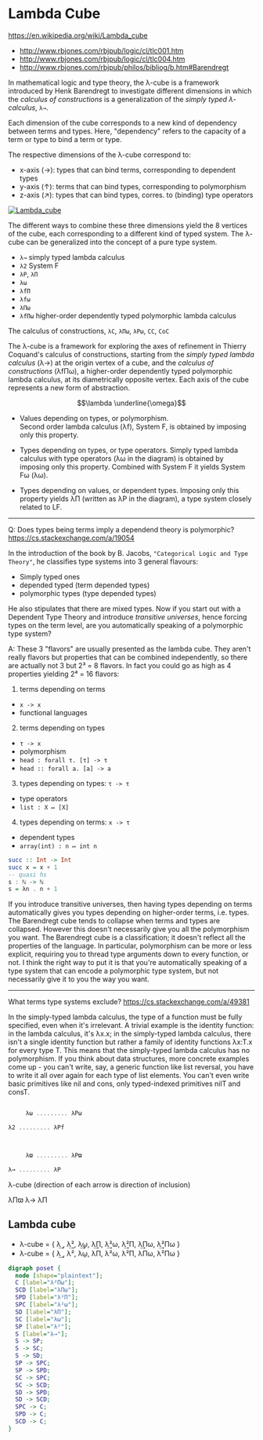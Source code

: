 # Lambda Cube

https://en.wikipedia.org/wiki/Lambda_cube

- http://www.rbjones.com/rbjpub/logic/cl/tlc001.htm
- http://www.rbjones.com/rbjpub/logic/cl/tlc004.htm
- http://www.rbjones.com/rbjpub/philos/bibliog/b.htm#Barendregt

In mathematical logic and type theory, the λ-cube is a framework introduced by Henk Barendregt to investigate different dimensions in which the *calculus of constructions* is a generalization of the *simply typed λ-calculus*, `λ→`.

Each dimension of the cube corresponds to a new kind of dependency between terms and types. Here, "dependency" refers to the capacity of a term or type to bind a term or type.

The respective dimensions of the λ-cube correspond to:
* x-axis (→): types that can bind terms, corresponding to dependent types
* y-axis (↑): terms that can bind types, corresponding to polymorphism
* z-axis (↗): types that can bind types, corres. to (binding) type operators

[![Lambda_cube][pic]][link]

The different ways to combine these three dimensions yield the 8 vertices of the cube, each corresponding to a different kind of typed system. The λ-cube can be generalized into the concept of a pure type system.

- `λ→`  simply typed lambda calculus
- `λ2`  System F
- `λP`, `λΠ`
- `λω`
- `λfΠ`
- `λfω`  
- `λΠω`  
- `λfΠω`    higher-order dependently typed polymorphic lambda calculus

The calculus of constructions, `λC`, `λΠω`, `λPω`, `CC`, `CoC`

The λ-cube is a framework for exploring the axes of refinement in Thierry Coquand's calculus of constructions, starting from the *simply typed lambda calculus* (λ→) at the origin vertex of a cube, and the *calculus of constructions* (λfΠω), a higher-order dependently typed polymorphic lambda calculus, at its diametrically opposite vertex. Each axis of the cube represents a new form of abstraction.







$$\lambda \underline{\omega}$$

- Values depending on types, or polymorphism.   
  Second order lambda calculus (λf), System F, is obtained by imposing only this property.

- Types depending on types, or type operators.
  Simply typed lambda calculus with type operators
  (λω in the diagram) is obtained by imposing only this property.
  Combined with System F it yields System Fω (λω).

- Types depending on values, or dependent types.
  Imposing only this property yields λΠ 
  (written as λP in the diagram), 
  a type system closely related to LF.


---

Q: Does types being terms imply a dependend theory is polymorphic?
https://cs.stackexchange.com/a/19054

In the introduction of the book by B. Jacobs, `"Categorical Logic and Type Theory"`, he classifies type systems into 3 general flavours:
- Simply typed ones
- depended typed (term depended types)
- polymorphic types (type depended types)

He also stipulates that there are mixed types. Now if you start out with a Dependent Type Theory and introduce *transitive universes*, hence forcing types on the term level, are you automatically speaking of a polymorphic type system?

A: These 3 "flavors" are usually presented as the lambda cube. They aren't really flavors but properties that can be combined independently, so there are actually not 3 but 2³ = 8 flavors. In fact you could go as high as 4 properties yielding 2⁴ = 16 flavors:

1. terms depending on terms
  - `x -> x`
  - functional languages
2. terms depending on types
  - `τ -> x`
  - polymorphism
  - `head : forall τ. [τ] -> τ`
  - `head :: forall a. [a] -> a`
3. types depending on types: `τ -> τ`
  - type operators
  - `list : X ↦ [X]`
4. types depending on terms: `x -> τ`
  - dependent types
  - `array(int) : n ↦ int n`

```hs
succ :: Int -> Int
succ x = x + 1
-- quasi hs
s : ℕ -> ℕ
s = λn . n + 1
```


If you introduce transitive universes, then having types depending on terms automatically gives you types depending on higher-order terms, i.e. types.
The Barendregt cube tends to collapse when terms and types are collapsed. However this doesn't necessarily give you all the polymorphism you want. The Barendregt cube is a classification; it doesn't reflect all the properties of the language.
In particular, polymorphism can be more or less explicit, requiring you to thread type arguments down to every function, or not.
I think the right way to put it is that you're automatically speaking of a type system that can encode a polymorphic type system, but not necessarily give it to you the way you want.

---

What terms type systems exclude?
https://cs.stackexchange.com/a/49381

In the simply-typed lambda calculus, the type of a function must be fully specified, even when it's irrelevant. A trivial example is the identity function: in the lambda calculus, it's λx.x; in the simply-typed lambda calculus, there isn't a single identity function but rather a family of identity functions λx:T.x for every type T. This means that the simply-typed lambda calculus has no polymorphism. If you think about data structures, more concrete examples come up - you can't write, say, a generic function like list reversal, you have to write it all over again for each type of list elements. You can't even write basic primitives like nil and cons, only typed-indexed primitives nilT and consT.


```js

     λω ......... λPω

λ2 ......... λPf



     λϖ ......... λPϖ

λ→ ......... λP

```

λ-cube (direction of each arrow is direction of inclusion)

λΠϖ
λ→
λΠ



[link]: https://en.wikipedia.org/wiki/Lambda_cube
[pic]: https://upload.wikimedia.org/wikipedia/commons/1/19/Lambda_cube.png  "Lambda cube"

## Lambda cube

- λ-cube = { λ͢ , λ͢², λ͢ω̱, λ͢Π, λ͢²ω, λ͢²Π, λ͢Πω, λ͢²Πω }
- λ-cube = { λ͢ , λ², λω̱, λΠ, λ²ω, λ²Π, λΠω, λ²Πω }

```dot
digraph poset {
  node [shape="plaintext"];
  C [label="λ²Πω"];
  SCD [label="λΠω"];
  SPD [label="λ²Π"];
  SPC [label="λ²ω"];
  SD [label="λΠ"];
  SC [label="λω"];
  SP [label="λ²"];
  S [label="λ→"];
  S -> SP;
  S -> SC;
  S -> SD;
  SP -> SPC;
  SP -> SPD;
  SC -> SPC;
  SC -> SCD;
  SD -> SPD;
  SD -> SCD;
  SPC -> C;
  SPD -> C;
  SCD -> C;
}
```
